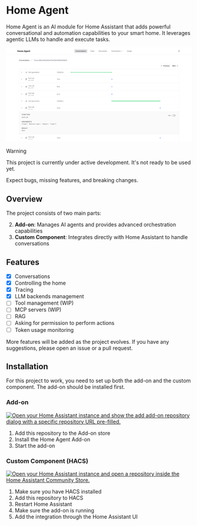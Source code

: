 # Home Agent

Home Agent is an AI module for Home Assistant that adds powerful conversational and automation capabilities to your smart home. It leverages agentic LLMs to handle and execute tasks.

![Screenshot](assets/screenshot.png)

> [!WARNING]
> This project is currently under active development. It's not ready to be used yet.
>
> Expect bugs, missing features, and breaking changes.

## Overview

The project consists of two main parts:

2. **Add-on**: Manages AI agents and provides advanced orchestration capabilities
1. **Custom Component**: Integrates directly with Home Assistant to handle conversations

## Features

- [x] Conversations
- [x] Controlling the home
- [x] Tracing
- [x] LLM backends management
- [ ] Tool management (WIP)
- [ ] MCP servers (WIP)
- [ ] RAG
- [ ] Asking for permission to perform actions
- [ ] Token usage monitoring

More features will be added as the project evolves.
If you have any suggestions, please open an issue or a pull request.

## Installation
For this project to work, you need to set up both the add-on and the custom component. The add-on should be installed first.

### Add-on
[![Open your Home Assistant instance and show the add add-on repository dialog with a specific repository URL pre-filled.](https://my.home-assistant.io/badges/supervisor_add_addon_repository.svg)](https://my.home-assistant.io/redirect/supervisor_add_addon_repository/?repository_url=https%3A%2F%2Fgithub.com%2Ftaha-yassine%2Fhome-agent)

1. Add this repository to the Add-on store
2. Install the Home Agent Add-on
3. Start the add-on

### Custom Component (HACS)
[![Open your Home Assistant instance and open a repository inside the Home Assistant Community Store.](https://my.home-assistant.io/badges/hacs_repository.svg)](https://my.home-assistant.io/redirect/hacs_repository/?owner=taha-yassine&repository=home-agent)

1. Make sure you have HACS installed
2. Add this repository to HACS
3. Restart Home Assistant
4. Make sure the add-on is running
5. Add the integration through the Home Assistant UI
